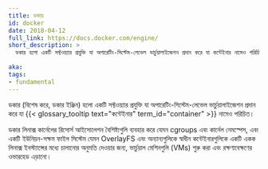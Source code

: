 ```yaml
---
title: ডকার
id: docker
date: 2018-04-12
full_link: https://docs.docker.com/engine/
short_description: >
  ডকার হলো একটি সফ্টওয়্যার প্রযুক্তি যা অপারেটিং-সিস্টেম-লেভেল ভার্চুয়ালাইজেশন প্রদান করে যা কন্টেইনার নামেও পরিচিত।

aka:
tags:
- fundamental
---
```

ডকার (বিশেষ করে, ডকার ইঞ্জিন) হলো একটি সফ্টওয়্যার প্রযুক্তি যা অপারেটিং-সিস্টেম-লেভেল ভার্চুয়ালাইজেশন প্রদান করে যা {{< glossary_tooltip text="কন্টেইনার" term_id="container" >}} নামেও পরিচিত।

<!--more-->

ডকার লিনাক্স কার্নেলের রিসোর্স আইসোলেশন বৈশিষ্ট্যগুলি ব্যবহার করে যেমন cgroups এবং কার্নেল নেমস্পেস, এবং একটি ইউনিয়ন-সক্ষম ফাইল সিস্টেম যেমন OverlayFS এবং অন্যান্যগুলিকে স্বাধীন কন্টেইনারগুলিকে একটি একক লিনাক্স ইনস্ট্যান্সের মধ্যে চালানোর অনুমতি দেওয়ার জন্য, ভার্চুয়াল মেশিনগুলি (VMs) শুরু করা এবং রক্ষণাবেক্ষণের ওভারহেড এড়ানো।

